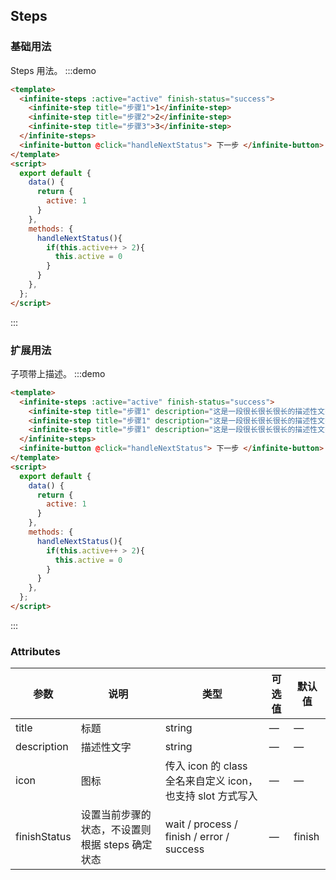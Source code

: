 ## Steps

### 基础用法

Steps 用法。
:::demo

```html
<template>
  <infinite-steps :active="active" finish-status="success">
    <infinite-step title="步骤1">1</infinite-step>
    <infinite-step title="步骤2">2</infinite-step>
    <infinite-step title="步骤3">3</infinite-step>
  </infinite-steps>
  <infinite-button @click="handleNextStatus"> 下一步 </infinite-button>
</template>
<script>
  export default {
    data() {
      return { 
        active: 1
      }
    },
    methods: {
      handleNextStatus(){
        if(this.active++ > 2){
          this.active = 0
        }
      }
    },
  };
</script>
```
:::


### 扩展用法

子项带上描述。
:::demo

```html
<template>
  <infinite-steps :active="active" finish-status="success">
    <infinite-step title="步骤1" description="这是一段很长很长很长的描述性文字">1</infinite-step>
    <infinite-step title="步骤1" description="这是一段很长很长很长的描述性文字">2</infinite-step>
    <infinite-step title="步骤1" description="这是一段很长很长很长的描述性文字">3</infinite-step>
  </infinite-steps>
  <infinite-button @click="handleNextStatus"> 下一步 </infinite-button>
</template>
<script>
  export default {
    data() {
      return { 
        active: 1
      }
    },
    methods: {
      handleNextStatus(){
        if(this.active++ > 2){
          this.active = 0
        }
      }
    },
  };
</script>
```
:::

### Attributes

| 参数    | 说明                                                                                    | 类型   | 可选值 | 默认值 |
| ------- | --------------------------------------------------------------------------------------- | ------ | ------ | ------ |
| title   | 标题 | string | —      | —      |
| description | 描述性文字                                                          | string  | —      | —      |
| icon   | 图标                                                          | 传入 icon 的 class 全名来自定义 icon，也支持 slot 方式写入  | —      | —      |
| finishStatus | 设置当前步骤的状态，不设置则根据 steps 确定状态                                                       | wait / process / finish / error / success  | —      | finish      |

